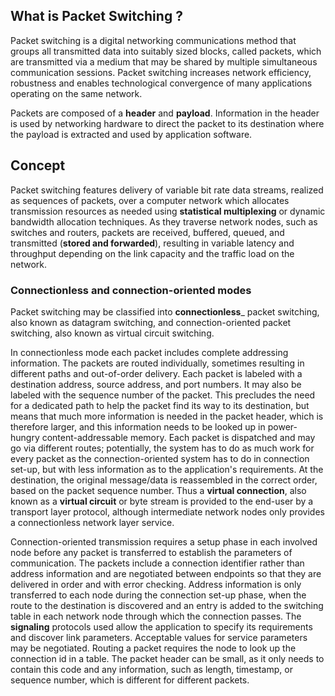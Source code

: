 ## What is Packet Switching ?
Packet switching is a digital networking communications method that groups all transmitted data into suitably sized blocks, called packets, which are transmitted via a medium that may be shared by multiple simultaneous communication sessions. Packet switching increases network efficiency, robustness and enables technological convergence of many applications operating on the same network.

Packets are composed of a __header__ and __payload__. Information in the header is used by networking hardware to direct the packet to its destination where the payload is extracted and used by application software.

## Concept
Packet switching features delivery of variable bit rate data streams, realized as sequences of packets, over a computer network which allocates transmission resources as needed using __statistical multiplexing__ or dynamic bandwidth allocation techniques. As they traverse network nodes, such as switches and routers, packets are received, buffered, queued, and transmitted (__stored and forwarded__), resulting in variable latency and throughput depending on the link capacity and the traffic load on the network.

### Connectionless and connection-oriented modes
Packet switching may be classified into __connectionless___ packet switching, also known as datagram switching, and connection-oriented packet switching, also known as virtual circuit switching.

In connectionless mode each packet includes complete addressing information. The packets are routed individually, sometimes resulting in different paths and out-of-order delivery. Each packet is labeled with a destination address, source address, and port numbers. It may also be labeled with the sequence number of the packet. This precludes the need for a dedicated path to help the packet find its way to its destination, but means that much more information is needed in the packet header, which is therefore larger, and this information needs to be looked up in power-hungry content-addressable memory. Each packet is dispatched and may go via different routes; potentially, the system has to do as much work for every packet as the connection-oriented system has to do in connection set-up, but with less information as to the application's requirements. At the destination, the original message/data is reassembled in the correct order, based on the packet sequence number. Thus a __virtual connection__, also known as a __virtual circuit__ or byte stream is provided to the end-user by a transport layer protocol, although intermediate network nodes only provides a connectionless network layer service.


Connection-oriented transmission requires a setup phase in each involved node before any packet is transferred to establish the parameters of communication. The packets include a connection identifier rather than address information and are negotiated between endpoints so that they are delivered in order and with error checking. Address information is only transferred to each node during the connection set-up phase, when the route to the destination is discovered and an entry is added to the switching table in each network node through which the connection passes. The __signaling__ protocols used allow the application to specify its requirements and discover link parameters. Acceptable values for service parameters may be negotiated. Routing a packet requires the node to look up the connection id in a table. The packet header can be small, as it only needs to contain this code and any information, such as length, timestamp, or sequence number, which is different for different packets.

